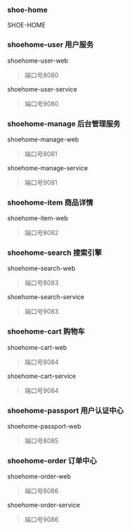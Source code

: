 ### shoe-home
SHOE-HOME

### shoehome-user 用户服务
shoehome-user-web
> 端口号8080<br/>

shoehome-user-service
> 端口号9080<br/>

### shoehome-manage 后台管理服务
shoehome-manage-web
> 端口号8081<br/>

shoehome-manage-service
> 端口号9081<br/>

### shoehome-item 商品详情
shoehome-item-web
> 端口号8082<br/>

### shoehome-search 搜索引擎
shoehome-search-web
> 端口号8083<br/>

shoehome-search-service
> 端口号9083<br/>

### shoehome-cart 购物车
shoehome-cart-web
> 端口号8084<br/>

shoehome-cart-service
> 端口号9084<br/>

### shoehome-passport 用户认证中心
shoehome-passport-web
> 端口号8085<br/>

### shoehome-order 订单中心
shoehome-order-web
> 端口号8086<br/>

shoehome-order-service
> 端口号9086<br/>
